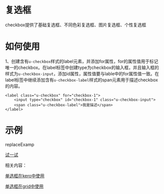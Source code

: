 # 复选框

checkbox提供了基础复选框、不同色彩复选框、图片复选框、个性复选框

# 如何使用
1、创建含有`u-checkbox`样式的label元素，并添加for属性，for的属性值用于标记唯一的checkbox。在label标签中创建type为checkbox的输入框，并且输入框的样式为`u-checkbox-input`，添加id属性，属性值要与lable中的for属性值一致。在label标签中继续添加含有`u-checkbox-label`样式的span元素用于描述checkbox的内容。

	<label class="u-checkbox" for="checkbox-1">
		<input type="checkbox" id="checkbox-1" class="u-checkbox-input">
		<span class="u-checkbox-label">我是描述</span>
	</label>

# 示例

replaceExamp

[试一试](http://design.yyuap.com/dist/pages/webIDE/index.html#/demos/ui/checkbox)

相关内容：

[单选框在kero中使用](http://design.yyuap.com/dist/pages/kero/ex_checkbox.html)    

[单选框在grid中使用]()
